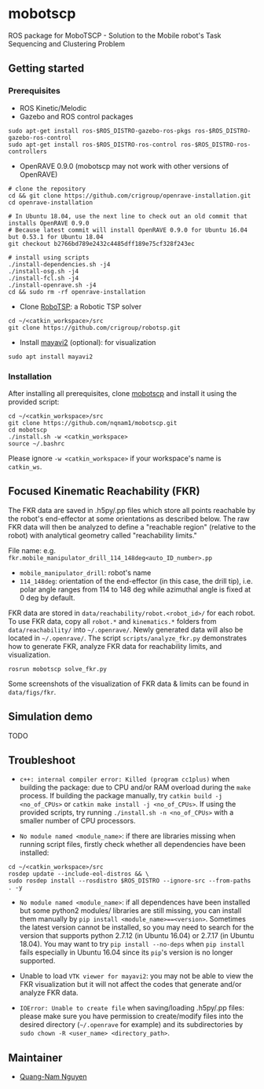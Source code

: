# mobotscp
ROS package for MoboTSCP - Solution to the Mobile robot's Task Sequencing and Clustering Problem


## Getting started
### Prerequisites
* ROS Kinetic/Melodic
* Gazebo and ROS control packages
```
sudo apt-get install ros-$ROS_DISTRO-gazebo-ros-pkgs ros-$ROS_DISTRO-gazebo-ros-control
sudo apt-get install ros-$ROS_DISTRO-ros-control ros-$ROS_DISTRO-ros-controllers
```
* OpenRAVE 0.9.0 (mobotscp may not work with other versions of OpenRAVE)
```
# clone the repository
cd && git clone https://github.com/crigroup/openrave-installation.git
cd openrave-installation

# In Ubuntu 18.04, use the next line to check out an old commit that installs OpenRAVE 0.9.0
# Because latest commit will install OpenRAVE 0.9.0 for Ubuntu 16.04 but 0.53.1 for Ubuntu 18.04
git checkout b2766bd789e2432c4485dff189e75cf328f243ec

# install using scripts
./install-dependencies.sh -j4
./install-osg.sh -j4
./install-fcl.sh -j4
./install-openrave.sh -j4
cd && sudo rm -rf openrave-installation
```
* Clone [RoboTSP](https://github.com/crigroup/robotsp.git): a Robotic TSP solver
```
cd ~/<catkin_workspace>/src
git clone https://github.com/crigroup/robotsp.git
```
* Install [mayavi2](https://docs.enthought.com/mayavi/mayavi/overview.html) (optional): for visualization
```
sudo apt install mayavi2
```

### Installation
After installing all prerequisites, clone [mobotscp](https://github.com/nqnam1/mobotscp.git) 
and install it using the provided script: 
```
cd ~/<catkin_workspace>/src
git clone https://github.com/nqnam1/mobotscp.git
cd mobotscp
./install.sh -w <catkin_workspace>
source ~/.bashrc
```
Please ignore `-w <catkin_workspace>` if your workspace's name is `catkin_ws`.


## Focused Kinematic Reachability (FKR)
The FKR data are saved in .h5py/.pp files which store all points reachable by the robot's end-effector 
at some orientations as described below. The raw FKR data will then be analyzed to define a "reachable 
region" (relative to the robot) with analytical geometry called "reachability limits." 

File name: e.g. `fkr.mobile_manipulator_drill_114_148deg<auto_ID_number>.pp`
* `mobile_manipulator_drill`: robot's name
* `114_148deg`: orientation of the end-effector (in this case, the drill tip), i.e. polar angle 
ranges from 114 to 148 deg while azimuthal angle is fixed at 0 deg by default.

FKR data are stored in `data/reachability/robot.<robot_id>/` for each robot. To use FKR data, 
copy all `robot.*` and `kinematics.*` folders from `data/reachability/` into `~/.openrave/`. 
Newly generated data will also be located in `~/.openrave/`. The script `scripts/analyze_fkr.py` 
demonstrates how to generate FKR, analyze FKR data for reachability limits, and visualization.
```
rosrun mobotscp solve_fkr.py
```
Some screenshots of the visualization of FKR data & limits can be found in `data/figs/fkr`.


## Simulation demo
TODO


## Troubleshoot
* `c++: internal compiler error: Killed (program cc1plus)` when building the package: due to CPU 
and/or RAM overload during the `make` process. If building the package manually, try 
`catkin build -j <no_of_CPUs>` or `catkin make install -j <no_of_CPUs>`. If using the provided 
scripts, try running `./install.sh -n <no_of_CPUs>` with a smaller number of CPU processors. 

* `No module named <module_name>`: if there are libraries missing when running script files, 
firstly check whether all dependencies have been installed:
```
cd ~/<catkin_workspace>/src
rosdep update --include-eol-distros && \
sudo rosdep install --rosdistro $ROS_DISTRO --ignore-src --from-paths . -y
```

* `No module named <module_name>`: if all dependences have been installed but some python2 modules/
libraries are still missing, you can install them manually by `pip install <module_name>==<version>`. 
Sometimes the latest version cannot be installed, so you may need to search for the version that supports 
python 2.7.12 (in Ubuntu 16.04) or 2.7.17 (in Ubuntu 18.04). You may want to try `pip install --no-deps` 
when `pip install` fails especially in Ubuntu 16.04 since its `pip`'s version is no longer supported.

* Unable to load `VTK viewer for mayavi2`: you may not be able to view the FKR visualization 
but it will not affect the codes that generate and/or analyze FKR data.

* `IOError: Unable to create file` when saving/loading .h5py/.pp files: please make sure you 
have permission to create/modify files into the desired directory (`~/.openrave` for example) 
and its subdirectories by `sudo chown -R <user_name> <directory_path>`.


## Maintainer
* [Quang-Nam Nguyen](mailto:quangnam.nguyen@ntu.edu.sg)
